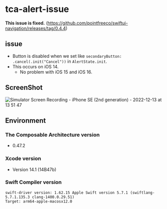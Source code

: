 # tca-alert-issue
**This issue is fixed.** (https://github.com/pointfreeco/swiftui-navigation/releases/tag/0.4.4)

## issue
- Button is disabled when we set like `secondaryButton: .cancel(.init("Cancel"))` in `AlertState.init`.
- This occurs on iOS 14.
  - No problem with iOS 15 and iOS 16.

## ScreenShot
![Simulator Screen Recording - iPhone SE (2nd generation) - 2022-12-13 at 13 51 47](https://user-images.githubusercontent.com/37182704/207340255-7ef1a58c-4db3-406b-9d60-b3af3c82cea1.gif)

## Environment
### The Composable Architecture version
- 0.47.2

### Xcode version
- Version 14.1 (14B47b)

### Swift Compiler version
```
swift-driver version: 1.62.15 Apple Swift version 5.7.1 (swiftlang-5.7.1.135.3 clang-1400.0.29.51)
Target: arm64-apple-macosx12.0
```
